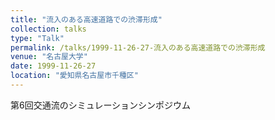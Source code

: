 ```yaml
---
title: "流入のある高速道路での渋滞形成"
collection: talks
type: "Talk"
permalink: /talks/1999-11-26-27-流入のある高速道路での渋滞形成
venue: "名古屋大学"
date: 1999-11-26-27
location: "愛知県名古屋市千種区"
---
```


第6回交通流のシミュレーションシンポジウム
